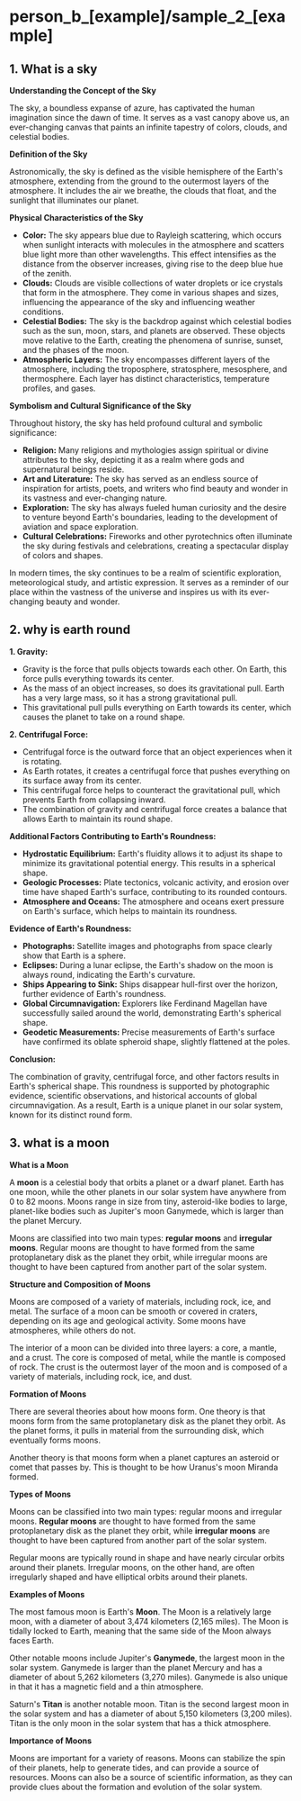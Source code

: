 # person_b_[example]/sample_2_[example]

## 1. What is a sky

**Understanding the Concept of the Sky**

The sky, a boundless expanse of azure, has captivated the human imagination since the dawn of time. It serves as a vast canopy above us, an ever-changing canvas that paints an infinite tapestry of colors, clouds, and celestial bodies.

**Definition of the Sky**

Astronomically, the sky is defined as the visible hemisphere of the Earth's atmosphere, extending from the ground to the outermost layers of the atmosphere. It includes the air we breathe, the clouds that float, and the sunlight that illuminates our planet.

**Physical Characteristics of the Sky**

* **Color:** The sky appears blue due to Rayleigh scattering, which occurs when sunlight interacts with molecules in the atmosphere and scatters blue light more than other wavelengths. This effect intensifies as the distance from the observer increases, giving rise to the deep blue hue of the zenith.
* **Clouds:** Clouds are visible collections of water droplets or ice crystals that form in the atmosphere. They come in various shapes and sizes, influencing the appearance of the sky and influencing weather conditions.
* **Celestial Bodies:** The sky is the backdrop against which celestial bodies such as the sun, moon, stars, and planets are observed. These objects move relative to the Earth, creating the phenomena of sunrise, sunset, and the phases of the moon.
* **Atmospheric Layers:** The sky encompasses different layers of the atmosphere, including the troposphere, stratosphere, mesosphere, and thermosphere. Each layer has distinct characteristics, temperature profiles, and gases.

**Symbolism and Cultural Significance of the Sky**

Throughout history, the sky has held profound cultural and symbolic significance:

* **Religion:** Many religions and mythologies assign spiritual or divine attributes to the sky, depicting it as a realm where gods and supernatural beings reside.
* **Art and Literature:** The sky has served as an endless source of inspiration for artists, poets, and writers who find beauty and wonder in its vastness and ever-changing nature.
* **Exploration:** The sky has always fueled human curiosity and the desire to venture beyond Earth's boundaries, leading to the development of aviation and space exploration.
* **Cultural Celebrations:** Fireworks and other pyrotechnics often illuminate the sky during festivals and celebrations, creating a spectacular display of colors and shapes.

In modern times, the sky continues to be a realm of scientific exploration, meteorological study, and artistic expression. It serves as a reminder of our place within the vastness of the universe and inspires us with its ever-changing beauty and wonder.

## 2. why is earth round

**1. Gravity:**

* Gravity is the force that pulls objects towards each other. On Earth, this force pulls everything towards its center.
* As the mass of an object increases, so does its gravitational pull. Earth has a very large mass, so it has a strong gravitational pull.
* This gravitational pull pulls everything on Earth towards its center, which causes the planet to take on a round shape.

**2. Centrifugal Force:**

* Centrifugal force is the outward force that an object experiences when it is rotating.
* As Earth rotates, it creates a centrifugal force that pushes everything on its surface away from its center.
* This centrifugal force helps to counteract the gravitational pull, which prevents Earth from collapsing inward.
* The combination of gravity and centrifugal force creates a balance that allows Earth to maintain its round shape.

**Additional Factors Contributing to Earth's Roundness:**

* **Hydrostatic Equilibrium:** Earth's fluidity allows it to adjust its shape to minimize its gravitational potential energy. This results in a spherical shape.
* **Geologic Processes:** Plate tectonics, volcanic activity, and erosion over time have shaped Earth's surface, contributing to its rounded contours.
* **Atmosphere and Oceans:** The atmosphere and oceans exert pressure on Earth's surface, which helps to maintain its roundness.

**Evidence of Earth's Roundness:**

* **Photographs:** Satellite images and photographs from space clearly show that Earth is a sphere.
* **Eclipses:** During a lunar eclipse, the Earth's shadow on the moon is always round, indicating the Earth's curvature.
* **Ships Appearing to Sink:** Ships disappear hull-first over the horizon, further evidence of Earth's roundness.
* **Global Circumnavigation:** Explorers like Ferdinand Magellan have successfully sailed around the world, demonstrating Earth's spherical shape.
* **Geodetic Measurements:** Precise measurements of Earth's surface have confirmed its oblate spheroid shape, slightly flattened at the poles.

**Conclusion:**

The combination of gravity, centrifugal force, and other factors results in Earth's spherical shape. This roundness is supported by photographic evidence, scientific observations, and historical accounts of global circumnavigation. As a result, Earth is a unique planet in our solar system, known for its distinct round form.

## 3. what is a moon

**What is a Moon**

A **moon** is a celestial body that orbits a planet or a dwarf planet. Earth has one moon, while the other planets in our solar system have anywhere from 0 to 82 moons. Moons range in size from tiny, asteroid-like bodies to large, planet-like bodies such as Jupiter's moon Ganymede, which is larger than the planet Mercury.

Moons are classified into two main types: **regular moons** and **irregular moons**. Regular moons are thought to have formed from the same protoplanetary disk as the planet they orbit, while irregular moons are thought to have been captured from another part of the solar system.

**Structure and Composition of Moons**

Moons are composed of a variety of materials, including rock, ice, and metal. The surface of a moon can be smooth or covered in craters, depending on its age and geological activity. Some moons have atmospheres, while others do not.

The interior of a moon can be divided into three layers: a core, a mantle, and a crust. The core is composed of metal, while the mantle is composed of rock. The crust is the outermost layer of the moon and is composed of a variety of materials, including rock, ice, and dust.

**Formation of Moons**

There are several theories about how moons form. One theory is that moons form from the same protoplanetary disk as the planet they orbit. As the planet forms, it pulls in material from the surrounding disk, which eventually forms moons.

Another theory is that moons form when a planet captures an asteroid or comet that passes by. This is thought to be how Uranus's moon Miranda formed.

**Types of Moons**

Moons can be classified into two main types: regular moons and irregular moons. **Regular moons** are thought to have formed from the same protoplanetary disk as the planet they orbit, while **irregular moons** are thought to have been captured from another part of the solar system.

Regular moons are typically round in shape and have nearly circular orbits around their planets. Irregular moons, on the other hand, are often irregularly shaped and have elliptical orbits around their planets.

**Examples of Moons**

The most famous moon is Earth's **Moon**. The Moon is a relatively large moon, with a diameter of about 3,474 kilometers (2,165 miles). The Moon is tidally locked to Earth, meaning that the same side of the Moon always faces Earth.

Other notable moons include Jupiter's **Ganymede**, the largest moon in the solar system. Ganymede is larger than the planet Mercury and has a diameter of about 5,262 kilometers (3,270 miles). Ganymede is also unique in that it has a magnetic field and a thin atmosphere.

Saturn's **Titan** is another notable moon. Titan is the second largest moon in the solar system and has a diameter of about 5,150 kilometers (3,200 miles). Titan is the only moon in the solar system that has a thick atmosphere.

**Importance of Moons**

Moons are important for a variety of reasons. Moons can stabilize the spin of their planets, help to generate tides, and can provide a source of resources. Moons can also be a source of scientific information, as they can provide clues about the formation and evolution of the solar system.

